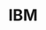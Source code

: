 ---
blog: https://www.ibm.com/blogs/
codehost: https://github.com/ibm
facebook: https://www.facebook.com/IBM/
font:
  name: MeninBlue
  url: https://www.ffonts.net/MeninBlue.font
images:
- ibm-icon.svg
- ibm-ar21.svg
logohandle: ibm
sort: ibm
title: IBM
twitter: https://x.com/IBM
website: https://www.ibm.com/
wikipedia: https://en.wikipedia.org/wiki/IBM
---